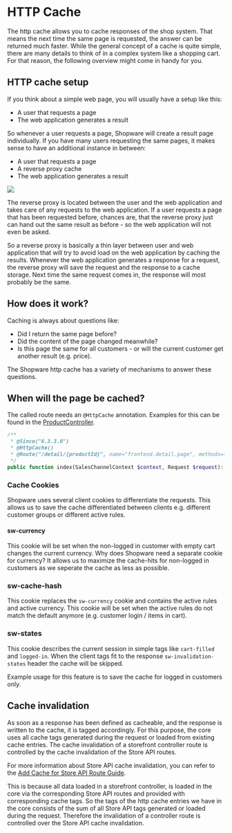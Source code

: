 # HTTP Cache

The http cache allows you to cache responses of the shop system. That means the next time the same page is requested, the answer can be returned much faster. While the general concept of a cache is quite simple, there are many details to think of in a complex system like a shopping cart. For that reason, the following overview might come in handy for you.

## HTTP cache setup

If you think about a simple web page, you will usually have a setup like this:

* A user that requests a page
* The web application generates a result

So whenever a user requests a page, Shopware will create a result page individually. If you have many users requesting the same pages, it makes sense to have an additional instance in between:

* A user that requests a page
* A reverse proxy cache
* The web application generates a result

![](../../.gitbook/assets/reverse-proxy.svg)

The reverse proxy is located between the user and the web application and takes care of any requests to the web application. If a user requests a page that has been requested before, chances are, that the reverse proxy just can hand out the same result as before - so the web application will not even be asked.

So a reverse proxy is basically a thin layer between user and web application that will try to avoid load on the web application by caching the results. Whenever the web application generates a response for a request, the reverse proxy will save the request and the response to a cache storage. Next time the same request comes in, the response will most probably be the same.

## How does it work?

Caching is always about questions like:

* Did I return the same page before?
* Did the content of the page changed meanwhile?
* Is this page the same for all customers - or will the current customer get another result \(e.g. price\).

The Shopware http cache has a variety of mechanisms to answer these questions.

## When will the page be cached?

The called route needs an `@HttpCache` annotation. Examples for this can be found in the [ProductController](https://github.com/shopware/platform/blob/v6.3.4.1/src/Storefront/Controller/ProductController.php#L86).

```php
/**
 * @Since("6.3.3.0")
 * @HttpCache()
 * @Route("/detail/{productId}", name="frontend.detail.page", methods={"GET"})
 */
public function index(SalesChannelContext $context, Request $request): Response
```

### Cache Cookies

Shopware uses several client cookies to differentiate the requests. This allows us to save the cache differentiated between clients e.g. different customer groups or different active rules.

#### sw-currency

This cookie will be set when the non-logged in customer with empty cart changes the current currency. Why does Shopware need a separate cookie for currency? It allows us to maximize the cache-hits for non-logged in customers as we seperate the cache as less as possible.

### sw-cache-hash

This cookie replaces the `sw-currency` cookie and contains the active rules and active currency. This cookie will be set when the active rules do not match the default anymore \(e.g. customer login / items in cart\).

### sw-states

This cookie describes the current session in simple tags like `cart-filled` and `logged-in`. When the client tags fit to the response `sw-invalidation-states` header the cache will be skipped.

Example usage for this feature is to save the cache for logged in customers only.

## Cache invalidation

As soon as a response has been defined as cacheable, and the response is written to the cache, it is tagged accordingly. For this purpose, the core uses all cache tags generated during the request or loaded from existing cache entries. The cache invalidation of a storefront controller route is controlled by the cache invalidation of the Store API routes.

For more information about Store API cache invalidation, you can refer to the [Add Cache for Store API Route Guide](../../guides/plugins/plugins/framework/store-api/add-caching-for-store-api-route).

This is because all data loaded in a storefront controller, is loaded in the core via the corresponding Store API routes and provided with corresponding cache tags. So the tags of the http cache entries we have in the core consists of the sum of all Store API tags generated or loaded during the request. Therefore the invalidation of a controller route is controlled over the Store API cache invalidation.
